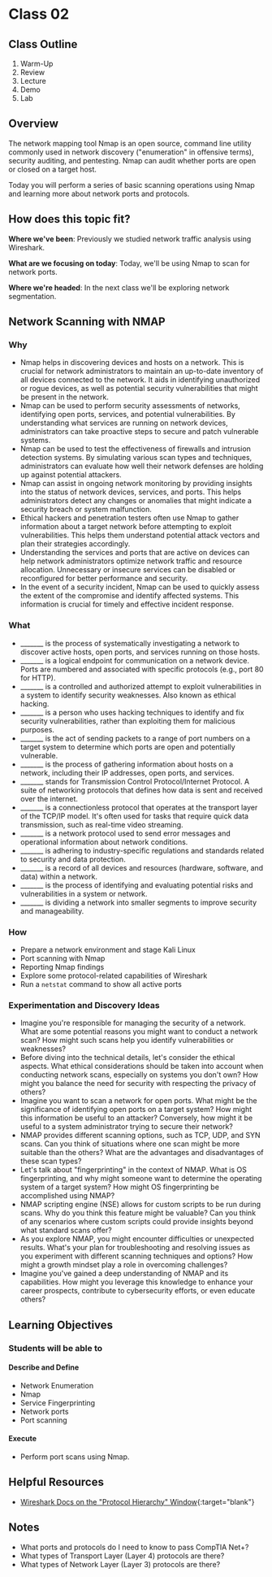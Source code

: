 # Class 02

## Class Outline

1. Warm-Up
1. Review
1. Lecture
1. Demo
1. Lab

## Overview

The network mapping tool Nmap is an open source, command line utility commonly used in network discovery ("enumeration" in offensive terms), security auditing, and pentesting. Nmap can audit whether ports are open or closed on a target host.

Today you will perform a series of basic scanning operations using Nmap and learning more about network ports and protocols.

## How does this topic fit?

**Where we've been**:
Previously we studied network traffic analysis using Wireshark.

**What are we focusing on today**:
Today, we'll be using Nmap to scan for network ports.

**Where we're headed**:
In the next class we'll be exploring network segmentation.

## Network Scanning with NMAP

### Why
- Nmap helps in discovering devices and hosts on a network. This is crucial for network administrators to maintain an up-to-date inventory of all devices connected to the network. It aids in identifying unauthorized or rogue devices, as well as potential security vulnerabilities that might be present in the network.
- Nmap can be used to perform security assessments of networks, identifying open ports, services, and potential vulnerabilities. By understanding what services are running on network devices, administrators can take proactive steps to secure and patch vulnerable systems.
- Nmap can be used to test the effectiveness of firewalls and intrusion detection systems. By simulating various scan types and techniques, administrators can evaluate how well their network defenses are holding up against potential attackers.
- Nmap can assist in ongoing network monitoring by providing insights into the status of network devices, services, and ports. This helps administrators detect any changes or anomalies that might indicate a security breach or system malfunction.
- Ethical hackers and penetration testers often use Nmap to gather information about a target network before attempting to exploit vulnerabilities. This helps them understand potential attack vectors and plan their strategies accordingly.
- Understanding the services and ports that are active on devices can help network administrators optimize network traffic and resource allocation. Unnecessary or insecure services can be disabled or reconfigured for better performance and security.
- In the event of a security incident, Nmap can be used to quickly assess the extent of the compromise and identify affected systems. This information is crucial for timely and effective incident response.

### What
- _______ is the process of systematically investigating a network to discover active hosts, open ports, and services running on those hosts.
- _______ is a logical endpoint for communication on a network device. Ports are numbered and associated with specific protocols (e.g., port 80 for HTTP).
- _______ is a controlled and authorized attempt to exploit vulnerabilities in a system to identify security weaknesses. Also known as ethical hacking.
- _______ is a person who uses hacking techniques to identify and fix security vulnerabilities, rather than exploiting them for malicious purposes.
- _______ is the act of sending packets to a range of port numbers on a target system to determine which ports are open and potentially vulnerable.
- _______ is the process of gathering information about hosts on a network, including their IP addresses, open ports, and services.
- _______ stands for Transmission Control Protocol/Internet Protocol. A suite of networking protocols that defines how data is sent and received over the internet.
- _______ is a connectionless protocol that operates at the transport layer of the TCP/IP model. It's often used for tasks that require quick data transmission, such as real-time video streaming.
- _______ is a network protocol used to send error messages and operational information about network conditions.
- _______ is adhering to industry-specific regulations and standards related to security and data protection.
- _______ is a record of all devices and resources (hardware, software, and data) within a network.
- _______ is the process of identifying and evaluating potential risks and vulnerabilities in a system or network.
- _______ is dividing a network into smaller segments to improve security and manageability.

### How
- Prepare a network environment and stage Kali Linux
- Port scanning with Nmap
- Reporting Nmap findings
- Explore some protocol-related capabilities of Wireshark
- Run a `netstat` command to show all active ports

### Experimentation and Discovery Ideas
- Imagine you're responsible for managing the security of a network. What are some potential reasons you might want to conduct a network scan? How might such scans help you identify vulnerabilities or weaknesses?
- Before diving into the technical details, let's consider the ethical aspects. What ethical considerations should be taken into account when conducting network scans, especially on systems you don't own? How might you balance the need for security with respecting the privacy of others?
- Imagine you want to scan a network for open ports. What might be the significance of identifying open ports on a target system? How might this information be useful to an attacker? Conversely, how might it be useful to a system administrator trying to secure their network?
- NMAP provides different scanning options, such as TCP, UDP, and SYN scans. Can you think of situations where one scan might be more suitable than the others? What are the advantages and disadvantages of these scan types?
- Let's talk about "fingerprinting" in the context of NMAP. What is OS fingerprinting, and why might someone want to determine the operating system of a target system? How might OS fingerprinting be accomplished using NMAP?
- NMAP scripting engine (NSE) allows for custom scripts to be run during scans. Why do you think this feature might be valuable? Can you think of any scenarios where custom scripts could provide insights beyond what standard scans offer?
- As you explore NMAP, you might encounter difficulties or unexpected results. What's your plan for troubleshooting and resolving issues as you experiment with different scanning techniques and options? How might a growth mindset play a role in overcoming challenges?
- Imagine you've gained a deep understanding of NMAP and its capabilities. How might you leverage this knowledge to enhance your career prospects, contribute to cybersecurity efforts, or even educate others?

## Learning Objectives

### Students will be able to

#### Describe and Define

- Network Enumeration
- Nmap
- Service Fingerprinting
- Network ports
- Port scanning

#### Execute

- Perform port scans using Nmap.

## Helpful Resources

- [Wireshark Docs on the "Protocol Hierarchy" Window](https://www.wireshark.org/docs/wsug_html_chunked/ChStatHierarchy.html#:~:text=This%20is%20a%20tree%20of,be%20shown%20at%20the%20bottom.){:target="blank"}

## Notes

- What ports and protocols do I need to know to pass CompTIA Net+?
- What types of Transport Layer (Layer 4) protocols are there?
- What types of Network Layer (Layer 3) protocols are there?
